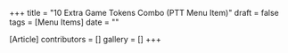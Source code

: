 +++
title = "10 Extra Game Tokens Combo (PTT Menu Item)"
draft = false
tags = [Menu Items]
date = ""

[Article]
contributors = []
gallery = []
+++